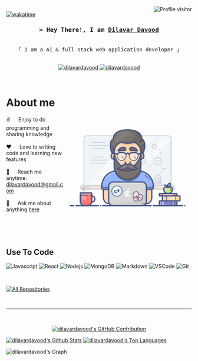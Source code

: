 <!--
<h2 align="center">
  Welcome to Dilavar Davood's World!
  <img src="https://media.giphy.com/media/hvRJCLFzcasrR4ia7z/giphy.gif" width="28">
</h2>
-->

<!--
<p align="center">
  <a href="https://github.com/dilavardavood"><img src="https://readme-typing-svg.herokuapp.com/?lines=Self%20Taught%20Programmer;Front%20End%20Developer;1.5%2B%20years%20of%20coding%20experience;Always%20learning%20new%20things&center=true&width=380&height=45"></a>
</p>

 -->

<a href="https://komarev.com/ghpvc/?username=dilavardavood">
  <img align="right" src="https://komarev.com/ghpvc/?username=dilavardavood&label=Visitors&color=0e75b6&style=flat" alt="Profile visitor" />
</a>


[![wakatime](https://wakatime.com/badge/user/eebb3dd8-d9b2-40de-9b88-6fd6cac99dbc.svg)](https://wakatime.com/@eebb3dd8-d9b2-40de-9b88-6fd6cac99dbc)

<!-- Intro  -->
<h3 align="center">
        <samp>&gt; Hey There!, I am
                <b><a target="_blank" href="https://www.dilavardavood.me">Dilavar Davood</a></b>
        </samp>
</h3>


<p align="center"> 
  <samp>
<!--     <a href="https://www.google.com/search?q=Al+Siam">「 Google Me 」</a> -->
    <br>
    「 I am a AI & full stack web application developer 」
    <br>
    <br>
  </samp>
</p>

<p align="center">
 <a href="https://www.dilavardavood.me" target="blank">
  <img src="https://img.shields.io/badge/Website-DC143C?style=for-the-badge&logo=medium&logoColor=white" alt="dilavardavood" />
 </a>
 <a href="https://linkedin.com/in/dilavardavood" target="_blank">
  <img src="https://img.shields.io/badge/LinkedIn-0077B5?style=for-the-badge&logo=linkedin&logoColor=white" alt="dilavardavood"/>
 </a>
 <!-- <a href="https://dev.to/dilavardavood" target="_blank">
  <img src="https://img.shields.io/badge/dev.to-0A0A0A?style=for-the-badge&logo=dev.to&logoColor=white" alt="dilavardavood" />
 </a> -->
<!--  <a href="https://twitter.com/_dilavardavood" target="_blank">
  <img src="https://img.shields.io/badge/Twitter-1DA1F2?style=for-the-badge&logo=twitter&logoColor=white" />
 </a>
 <a href="https://instagram.com/_dilavardavood" target="_blank">
  <img src="https://img.shields.io/badge/Instagram-fe4164?style=for-the-badge&logo=instagram&logoColor=white" alt="dilavardavood" />
 </a> 
 <a href="https://facebook.com/dilavardavood.dev" target="_blank">
  <img src="https://img.shields.io/badge/Facebook-20BEFF?&style=for-the-badge&logo=facebook&logoColor=white" alt="dilavardavood"  />
  </a>  -->
</p>
<br />

<!-- About Section -->
 # About me
 
<p>
 <img align="right" width="350" src="/assets/programmer.gif" alt="Coding gif" />
  
 ✌️ &emsp; Enjoy to do programming and sharing knowledge <br/><br/>
 ❤️ &emsp; Love to writing code and learning new features<br/><br/>
 📧 &emsp; Reach me anytime: dilavardavood@gmail.com<br/><br/>
 💬 &emsp; Ask me about anything [here](https://github.com/dilavardavood/issues)

</p>

<br/>
<br/>
<br/>

## Use To Code

![Javascript](https://img.shields.io/badge/Javascript-F0DB4F?style=for-the-badge&labelColor=black&logo=javascript&logoColor=F0DB4F)
![React](https://img.shields.io/badge/-React-61DBFB?style=for-the-badge&labelColor=black&logo=react&logoColor=61DBFB)
![Nodejs](https://img.shields.io/badge/Nodejs-3C873A?style=for-the-badge&labelColor=black&logo=node.js&logoColor=3C873A)
![MongoDB](https://img.shields.io/badge/MongoDB-4EA94B?style=for-the-badge&logo=mongodb&logoColor=white)
![Markdown](https://img.shields.io/badge/Markdown-000000?style=for-the-badge&logo=markdown&logoColor=white)
![VSCode](https://img.shields.io/badge/Visual_Studio-0078d7?style=for-the-badge&logo=visual%20studio&logoColor=white)
![Git](https://img.shields.io/badge/Git-F05032?style=for-the-badge&logo=git&logoColor=white)

<br/>



<p align="left">
  <a href="https://github.com/dilavardavood?tab=repositories" target="_blank"><img alt="All Repositories" title="All Repositories" src="https://img.shields.io/badge/-All%20Repos-2962FF?style=for-the-badge&logo=koding&logoColor=white"/></a>
</p>

<br/>
<hr/>
<br/>

<p align="center">
  <a href="https://github.com/dilavardavood">
    <img src="https://github-profile-summary-cards.vercel.app/api/cards/profile-details?username=dilavardavood&theme=radical" alt="dilavardavood's GitHub Contribution"/>
  </a>
</p>

<a> 
    <a href="https://github.com/dilavardavood"><img alt="dilavardavood's Github Stats" src="https://denvercoder1-github-readme-stats.vercel.app/api?username=dilavardavood&show_icons=true&count_private=true&theme=react&border_color=7F3FBF&bg_color=0D1117&title_color=F85D7F&icon_color=F8D866" height="192px" width="49.5%"/></a>
  <a href="https://github.com/dilavardavood"><img alt="dilavardavood's Top Languages" src="https://denvercoder1-github-readme-stats.vercel.app/api/top-langs/?username=dilavardavood&langs_count=8&layout=compact&theme=react&border_color=7F3FBF&bg_color=0D1117&title_color=F85D7F&icon_color=F8D866" height="192px" width="49.5%"/></a>
  <br/>
</a>


![dilavardavood's Graph](https://github-readme-activity-graph.vercel.app/graph?username=dilavardavood&custom_title=Dilavar%20Davood's%20GitHub%20Activity%20Graph&bg_color=0D1117&color=7F3FBF&line=7F3FBF&point=7F3FBF&area_color=FFFFFF&title_color=FFFFFF&area=true)
